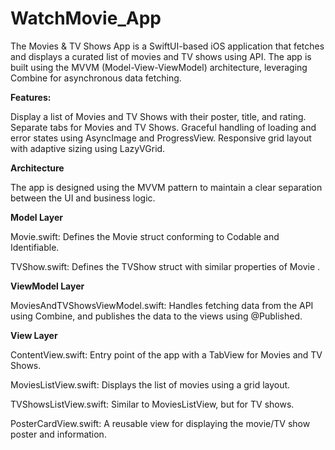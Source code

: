 
# WatchMovie_App

The Movies & TV Shows App is a SwiftUI-based iOS application that fetches and displays a curated list of movies and TV shows using API. The app is built using the MVVM (Model-View-ViewModel) architecture, leveraging Combine for asynchronous data fetching.

**Features:**

Display a list of Movies and TV Shows with their poster, title, and rating.
Separate tabs for Movies and TV Shows.
Graceful handling of loading and error states using AsyncImage and ProgressView.
Responsive grid layout with adaptive sizing using LazyVGrid.

**Architecture**

The app is designed using the MVVM pattern to maintain a clear separation between the UI and business logic.

**Model Layer**

Movie.swift: Defines the Movie struct conforming to Codable and Identifiable. 

TVShow.swift: Defines the TVShow struct with similar properties of Movie .

**ViewModel Layer**

MoviesAndTVShowsViewModel.swift: Handles fetching data from the API using Combine, and publishes the data to the views using @Published.

**View Layer**

ContentView.swift: Entry point of the app with a TabView for Movies and TV Shows.

MoviesListView.swift: Displays the list of movies using a grid layout.

TVShowsListView.swift: Similar to MoviesListView, but for TV shows.

PosterCardView.swift: A reusable view for displaying the movie/TV show poster and information.
